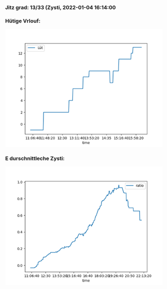 ### Jitz grad: 13/33 (Zysti, 2022-01-04 16:14:00

### Hütige Vrlouf:
![Graph](Today.png)

### E durschnittleche Zysti:
![Graph](Zysti.png)
